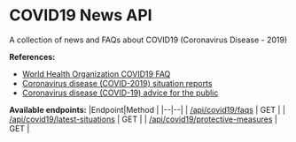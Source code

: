 # COVID19 News API

A collection of news and FAQs about COVID19 (Coronavirus Disease - 2019)

**References:**

- [World Health Organization COVID19 FAQ](https://www.who.int/news-room/q-a-detail/q-a-coronaviruses)
- [Coronavirus disease (COVID-2019) situation reports](https://www.who.int/emergencies/diseases/novel-coronavirus-2019/situation-reports/)
- [Coronavirus disease (COVID-19) advice for the public](https://www.who.int/emergencies/diseases/novel-coronavirus-2019/advice-for-public)

**Available endpoints:**
|Endpoint|Method |
|--|--|
| [/api/covid19/faqs](http://covid19-news.herokuapp.com/api/covid19/faqs) | GET |
| [/api/covid19/latest-situations](http://covid19-news.herokuapp.com/api/covid19/latest-situations) | GET |
| [/api/covid19/protective-measures](http://covid19-news.herokuapp.com/api/covid19/protective-measures) | GET |
